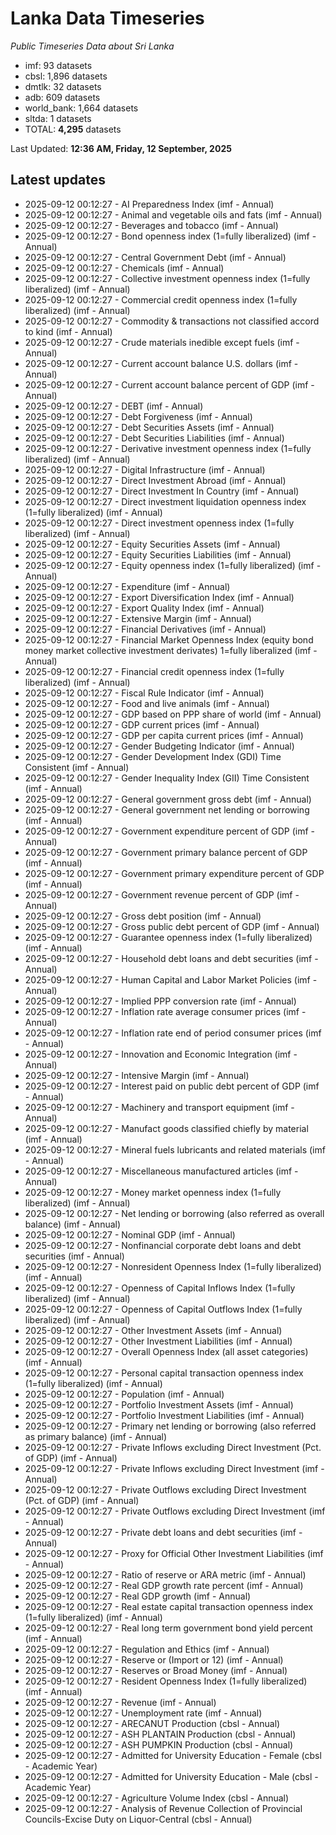 # Lanka Data Timeseries
*Public Timeseries Data about Sri Lanka*

* imf: 93 datasets
* cbsl: 1,896 datasets
* dmtlk: 32 datasets
* adb: 609 datasets
* world_bank: 1,664 datasets
* sltda: 1 datasets
* TOTAL: **4,295** datasets

Last Updated: **12:36 AM, Friday, 12 September, 2025**

## Latest updates

* 2025-09-12 00:12:27 - AI Preparedness Index (imf - Annual)
* 2025-09-12 00:12:27 - Animal and vegetable oils and fats (imf - Annual)
* 2025-09-12 00:12:27 - Beverages and tobacco (imf - Annual)
* 2025-09-12 00:12:27 - Bond openness index (1=fully liberalized) (imf - Annual)
* 2025-09-12 00:12:27 - Central Government Debt (imf - Annual)
* 2025-09-12 00:12:27 - Chemicals (imf - Annual)
* 2025-09-12 00:12:27 - Collective investment openness index (1=fully liberalized) (imf - Annual)
* 2025-09-12 00:12:27 - Commercial credit openness index (1=fully liberalized) (imf - Annual)
* 2025-09-12 00:12:27 - Commodity & transactions not classified accord to kind (imf - Annual)
* 2025-09-12 00:12:27 - Crude materials inedible except fuels (imf - Annual)
* 2025-09-12 00:12:27 - Current account balance U.S. dollars (imf - Annual)
* 2025-09-12 00:12:27 - Current account balance percent of GDP (imf - Annual)
* 2025-09-12 00:12:27 - DEBT (imf - Annual)
* 2025-09-12 00:12:27 - Debt Forgiveness (imf - Annual)
* 2025-09-12 00:12:27 - Debt Securities Assets (imf - Annual)
* 2025-09-12 00:12:27 - Debt Securities Liabilities (imf - Annual)
* 2025-09-12 00:12:27 - Derivative investment openness index (1=fully liberalized) (imf - Annual)
* 2025-09-12 00:12:27 - Digital Infrastructure (imf - Annual)
* 2025-09-12 00:12:27 - Direct Investment Abroad (imf - Annual)
* 2025-09-12 00:12:27 - Direct Investment In Country (imf - Annual)
* 2025-09-12 00:12:27 - Direct investment liquidation openness index (1=fully liberalized) (imf - Annual)
* 2025-09-12 00:12:27 - Direct investment openness index (1=fully liberalized) (imf - Annual)
* 2025-09-12 00:12:27 - Equity Securities Assets (imf - Annual)
* 2025-09-12 00:12:27 - Equity Securities Liabilities (imf - Annual)
* 2025-09-12 00:12:27 - Equity openness index (1=fully liberalized) (imf - Annual)
* 2025-09-12 00:12:27 - Expenditure (imf - Annual)
* 2025-09-12 00:12:27 - Export Diversification Index (imf - Annual)
* 2025-09-12 00:12:27 - Export Quality Index (imf - Annual)
* 2025-09-12 00:12:27 - Extensive Margin (imf - Annual)
* 2025-09-12 00:12:27 - Financial Derivatives (imf - Annual)
* 2025-09-12 00:12:27 - Financial Market Openness Index (equity bond money market collective investment derivates) 1=fully liberalized (imf - Annual)
* 2025-09-12 00:12:27 - Financial credit openness index (1=fully liberalized) (imf - Annual)
* 2025-09-12 00:12:27 - Fiscal Rule Indicator (imf - Annual)
* 2025-09-12 00:12:27 - Food and live animals (imf - Annual)
* 2025-09-12 00:12:27 - GDP based on PPP share of world (imf - Annual)
* 2025-09-12 00:12:27 - GDP current prices (imf - Annual)
* 2025-09-12 00:12:27 - GDP per capita current prices (imf - Annual)
* 2025-09-12 00:12:27 - Gender Budgeting Indicator (imf - Annual)
* 2025-09-12 00:12:27 - Gender Development Index (GDI) Time Consistent (imf - Annual)
* 2025-09-12 00:12:27 - Gender Inequality Index (GII) Time Consistent (imf - Annual)
* 2025-09-12 00:12:27 - General government gross debt (imf - Annual)
* 2025-09-12 00:12:27 - General government net lending or borrowing (imf - Annual)
* 2025-09-12 00:12:27 - Government expenditure percent of GDP (imf - Annual)
* 2025-09-12 00:12:27 - Government primary balance percent of GDP (imf - Annual)
* 2025-09-12 00:12:27 - Government primary expenditure percent of GDP (imf - Annual)
* 2025-09-12 00:12:27 - Government revenue percent of GDP (imf - Annual)
* 2025-09-12 00:12:27 - Gross debt position (imf - Annual)
* 2025-09-12 00:12:27 - Gross public debt percent of GDP (imf - Annual)
* 2025-09-12 00:12:27 - Guarantee openness index (1=fully liberalized) (imf - Annual)
* 2025-09-12 00:12:27 - Household debt loans and debt securities (imf - Annual)
* 2025-09-12 00:12:27 - Human Capital and Labor Market Policies (imf - Annual)
* 2025-09-12 00:12:27 - Implied PPP conversion rate (imf - Annual)
* 2025-09-12 00:12:27 - Inflation rate average consumer prices (imf - Annual)
* 2025-09-12 00:12:27 - Inflation rate end of period consumer prices (imf - Annual)
* 2025-09-12 00:12:27 - Innovation and Economic Integration (imf - Annual)
* 2025-09-12 00:12:27 - Intensive Margin (imf - Annual)
* 2025-09-12 00:12:27 - Interest paid on public debt percent of GDP (imf - Annual)
* 2025-09-12 00:12:27 - Machinery and transport equipment (imf - Annual)
* 2025-09-12 00:12:27 - Manufact goods classified chiefly by material (imf - Annual)
* 2025-09-12 00:12:27 - Mineral fuels lubricants and related materials (imf - Annual)
* 2025-09-12 00:12:27 - Miscellaneous manufactured articles (imf - Annual)
* 2025-09-12 00:12:27 - Money market openness index (1=fully liberalized) (imf - Annual)
* 2025-09-12 00:12:27 - Net lending or borrowing (also referred as overall balance) (imf - Annual)
* 2025-09-12 00:12:27 - Nominal GDP (imf - Annual)
* 2025-09-12 00:12:27 - Nonfinancial corporate debt loans and debt securities (imf - Annual)
* 2025-09-12 00:12:27 - Nonresident Openness Index (1=fully liberalized) (imf - Annual)
* 2025-09-12 00:12:27 - Openness of Capital Inflows Index (1=fully liberalized) (imf - Annual)
* 2025-09-12 00:12:27 - Openness of Capital Outflows Index (1=fully liberalized) (imf - Annual)
* 2025-09-12 00:12:27 - Other Investment Assets (imf - Annual)
* 2025-09-12 00:12:27 - Other Investment Liabilities (imf - Annual)
* 2025-09-12 00:12:27 - Overall Openness Index (all asset categories) (imf - Annual)
* 2025-09-12 00:12:27 - Personal capital transaction openness index (1=fully liberalized) (imf - Annual)
* 2025-09-12 00:12:27 - Population (imf - Annual)
* 2025-09-12 00:12:27 - Portfolio Investment Assets (imf - Annual)
* 2025-09-12 00:12:27 - Portfolio Investment Liabilities (imf - Annual)
* 2025-09-12 00:12:27 - Primary net lending or borrowing (also referred as primary balance) (imf - Annual)
* 2025-09-12 00:12:27 - Private Inflows excluding Direct Investment (Pct. of GDP) (imf - Annual)
* 2025-09-12 00:12:27 - Private Inflows excluding Direct Investment (imf - Annual)
* 2025-09-12 00:12:27 - Private Outflows excluding Direct Investment (Pct. of GDP) (imf - Annual)
* 2025-09-12 00:12:27 - Private Outflows excluding Direct Investment (imf - Annual)
* 2025-09-12 00:12:27 - Private debt loans and debt securities (imf - Annual)
* 2025-09-12 00:12:27 - Proxy for Official Other Investment Liabilities (imf - Annual)
* 2025-09-12 00:12:27 - Ratio of reserve or ARA metric (imf - Annual)
* 2025-09-12 00:12:27 - Real GDP growth rate percent (imf - Annual)
* 2025-09-12 00:12:27 - Real GDP growth (imf - Annual)
* 2025-09-12 00:12:27 - Real estate capital transaction openness index (1=fully liberalized) (imf - Annual)
* 2025-09-12 00:12:27 - Real long term government bond yield percent (imf - Annual)
* 2025-09-12 00:12:27 - Regulation and Ethics (imf - Annual)
* 2025-09-12 00:12:27 - Reserve or (Import or 12) (imf - Annual)
* 2025-09-12 00:12:27 - Reserves or Broad Money (imf - Annual)
* 2025-09-12 00:12:27 - Resident Openness Index (1=fully liberalized) (imf - Annual)
* 2025-09-12 00:12:27 - Revenue (imf - Annual)
* 2025-09-12 00:12:27 - Unemployment rate (imf - Annual)
* 2025-09-12 00:12:27 - ARECANUT Production (cbsl - Annual)
* 2025-09-12 00:12:27 - ASH PLANTAIN Production (cbsl - Annual)
* 2025-09-12 00:12:27 - ASH PUMPKIN Production (cbsl - Annual)
* 2025-09-12 00:12:27 - Admitted for University Education - Female (cbsl - Academic Year)
* 2025-09-12 00:12:27 - Admitted for University Education - Male (cbsl - Academic Year)
* 2025-09-12 00:12:27 - Agriculture Volume Index (cbsl - Annual)
* 2025-09-12 00:12:27 - Analysis of Revenue Collection of Provincial Councils-Excise Duty on Liquor-Central (cbsl - Annual)
